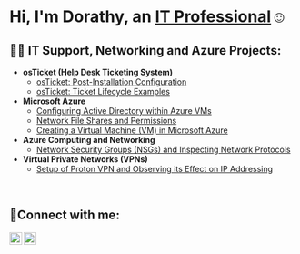 <h1>Hi, I'm Dorathy, an <a href="https://linkedin.com/in/dorathyofoha">IT Professional</a>☺</h1>

<h2>👨‍💻 IT Support, Networking and Azure Projects:</h2>

- <b>osTicket (Help Desk Ticketing System)</b>
  - [osTicket: Post-Installation Configuration](https://github.com/dorathyofoha/osticket-post-install-config)
  - [osTicket: Ticket Lifecycle Examples](https://github.com/dorathyofoha/ticket-lifecycle)
- <b>Microsoft Azure</b>
  - [Configuring Active Directory within Azure VMs](https://github.com/dorathyofoha/configure-ad)
  - [Network File Shares and Permissions](https://github.com/dorathyofoha/network-file-shares-permissions)
  - [Creating a Virtual Machine (VM) in Microsoft Azure](https://github.com/dorathyofoha/create-azure-vm)
- <b>Azure Computing and Networking</b>
  - [Network Security Groups (NSGs) and Inspecting Network Protocols](https://github.com/dorathyofoha/azure-network-protocols)
- <b>Virtual Private Networks (VPNs)</b>
  - [Setup of Proton VPN and Observing its Effect on IP Addressing](https://github.com/dorathyofoha/vpn-usage)

<br />

<h2>🤳Connect with me:</h2>


[<img align="left" alt="dorathyofoha | LinkedIn" width="22px" src="https://cdn.jsdelivr.net/npm/simple-icons@v3/icons/linkedin.svg" />][linkedin]
[<img align="left" alt="dorathyofoha | Instagram" width="22px" src="https://cdn.jsdelivr.net/npm/simple-icons@v3/icons/instagram.svg" />][instagram]

[instagram]: https://www.instagram.com/dorathyofoha
[linkedin]: https://linkedin.com/in/dorathyofoha
